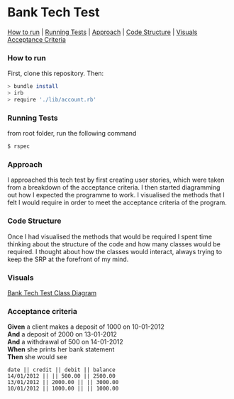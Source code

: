 # Bank Tech Test

[How to run](#How-to-run) | [Running Tests](#Running-Tests) | [Approach](#Approach) | [Code Structure](#Code-Structure) | [Visuals](#Visuals)  [Acceptance Criteria](#Acceptance-Criteria)

### How to run
First, clone this repository. Then:

```bash
> bundle install
> irb
> require './lib/account.rb'
```

### Running Tests
from root folder, run the following command
```bash
$ rspec 
```
### Approach
I approached this tech test by first creating user stories, which were taken from a breakdown of the acceptance criteria. 
I then started diagramming out how I expected the programme to work. 
I visualised the methods that I felt I would require in order to meet the acceptance criteria of the program.

### Code Structure
Once I had visualised the methods that would be required I spent time thinking about the structure of the code and how many classes would be required.
I thought about how the classes would interact, always trying to keep the SRP at the forefront of my mind. 

### Visuals
[Bank Tech Test Class Diagram](https://github.com/alexleesonmill/bank-tech-test/files/5802530/Bank.Tech.Test.Diagram.pdf)

### Acceptance criteria

**Given** a client makes a deposit of 1000 on 10-01-2012  
**And** a deposit of 2000 on 13-01-2012  
**And** a withdrawal of 500 on 14-01-2012  
**When** she prints her bank statement  
**Then** she would see

```
date || credit || debit || balance
14/01/2012 || || 500.00 || 2500.00
13/01/2012 || 2000.00 || || 3000.00
10/01/2012 || 1000.00 || || 1000.00
```

